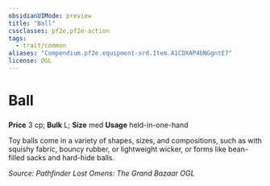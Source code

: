 ```yaml
---
obsidianUIMode: preview
title: "Ball"
cssclasses: pf2e,pf2e-action
tags:
  - trait/common
aliases: "Compendium.pf2e.equipment-srd.Item.A1CDXAP4bNGgntE7"
license: OGL
---
```

# Ball

### 


**Price** 3 cp; 
**Bulk** L; **Size** med
**Usage** held-in-one-hand

Toy balls come in a variety of shapes, sizes, and compositions, such as with squishy fabric, bouncy rubber, or lightweight wicker, or forms like bean-filled sacks and hard-hide balls.

*Source: Pathfinder Lost Omens: The Grand Bazaar*
*OGL*